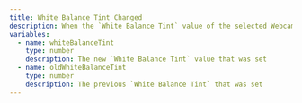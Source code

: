 ```yaml
---
title: White Balance Tint Changed
description: When the `White Balance Tint` value of the selected Webcam is changed
variables:
  - name: whiteBalanceTint
    type: number
    description: The new `White Balance Tint` value that was set
  - name: oldWhiteBalanceTint
    type: number
    description: The previous `White Balance Tint` that was set
---
```

